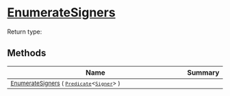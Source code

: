 # [EnumerateSigners](./SigComp15GermanLoader-100663923.md)


Return type:
## Methods

| Name | Summary | 
| --- | --- | 
| <sub>[EnumerateSigners](./SigComp15GermanLoader-100663923.md) ( [`Predicate`](https://docs.microsoft.com/en-us/dotnet/api/System.Predicate-1)\<[`Signer`](./../../Signer.md)> )</sub><img width=200/>| <sub></sub>| <br>


